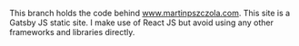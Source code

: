 This branch holds the code behind www.martinpszczola.com. This site is a Gatsby JS static site. I make use of React JS but avoid using any other frameworks and libraries directly.  